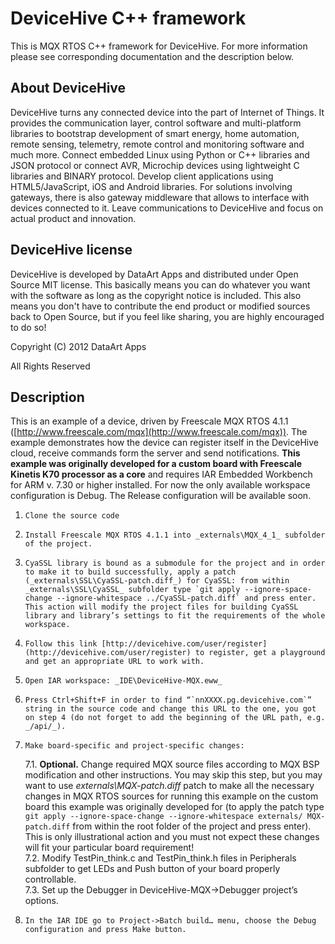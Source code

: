 # DeviceHive C++ framework

This is MQX RTOS C++ framework for DeviceHive. For more information please see corresponding documentation and the description below.
## About DeviceHive

DeviceHive turns any connected device into the part of Internet of Things. It provides the communication layer, control software and multi-platform libraries to bootstrap development of smart energy, home automation, remote sensing, telemetry, remote control and monitoring software and much more. Connect embedded Linux using Python or C++ libraries and JSON protocol or connect AVR, Microchip devices using lightweight C libraries and BINARY protocol. Develop client applications using HTML5/JavaScript, iOS and Android libraries. For solutions involving gateways, there is also gateway middleware that allows to interface with devices connected to it. Leave communications to DeviceHive and focus on actual product and innovation.
## DeviceHive license

DeviceHive is developed by DataArt Apps and distributed under Open Source MIT license. This basically means you can do whatever you want with the software as long as the copyright notice is included. This also means you don't have to contribute the end product or modified sources back to Open Source, but if you feel like sharing, you are highly encouraged to do so!

Copyright (C) 2012 DataArt Apps

All Rights Reserved
## Description

This is an example of a device, driven by Freescale MQX RTOS 4.1.1 ([http://www.freescale.com/mqx](http://www.freescale.com/mqx)). The example demonstrates how the device can register itself in the DeviceHive cloud, receive commands form the server and send notifications. **This example was originally developed for a custom board with Freescale Kinetis K70 processor as a core** and requires IAR Embedded Workbench for ARM v. 7.30 or higher installed. For now the only available workspace configuration is Debug. The Release configuration will be available soon.

1.     Clone the source code
2.     Install Freescale MQX RTOS 4.1.1 into _externals\MQX_4_1_ subfolder of the project.
3.     CyaSSL library is bound as a submodule for the project and in order to make it to build successfully, apply a patch (_externals\SSL\CyaSSL-patch.diff_) for CyaSSL: from within _externals\SSL\CyaSSL_ subfolder type `git apply --ignore-space-change --ignore-whitespace ../CyaSSL-patch.diff` and press enter. This action will modify the project files for building CyaSSL library and library’s settings to fit the requirements of the whole workspace.
4.     Follow this link [http://devicehive.com/user/register](http://devicehive.com/user/register) to register, get a playground and get an appropriate URL to work with.
5.     Open IAR workspace: _IDE\DeviceHive-MQX.eww_
6.     Press Ctrl+Shift+F in order to find “`nnXXXX.pg.devicehive.com`” string in the source code and change this URL to the one, you got on step 4 (do not forget to add the beginning of the URL path, e.g. _/api/_).
7.     Make board-specific and project-specific changes:  
     7.1. **Optional.** Change required MQX source files according to MQX BSP modification and other instructions. You may skip this step, but you may want to use _externals\MQX-patch.diff_ patch to make all the necessary changes in MQX RTOS sources for running this example on the custom board this example was originally developed for (to apply the patch type `git apply --ignore-space-change --ignore-whitespace externals/ MQX-patch.diff` from within the root folder of the project and press enter). This is only illustrational action and you must not expect these changes will fit your particular board requirement!  
     7.2. Modify TestPin_think.c and TestPin_think.h files in Peripherals subfolder to get LEDs and Push button of your board properly controllable.  
     7.3. Set up the Debugger in DeviceHive-MQX->Debugger project’s options.
8.     In the IAR IDE go to Project->Batch build… menu, choose the Debug configuration and press Make button.

